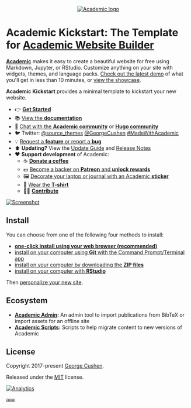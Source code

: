 <p align="center"><a href="https://sourcethemes.com/academic/" target="_blank" rel="noopener"><img src="https://sourcethemes.com/academic/img/logo_200px.png" alt="Academic logo"></a></p>

# Academic Kickstart: The Template for [Academic Website Builder](https://sourcethemes.com/academic/)

[**Academic**](https://github.com/gcushen/hugo-academic) makes it easy to create a beautiful website for free using Markdown, Jupyter, or RStudio. Customize anything on your site with widgets, themes, and language packs. [Check out the latest demo](https://academic-demo.netlify.app/) of what you'll get in less than 10 minutes, or [view the showcase](https://sourcethemes.com/academic/#expo).

**Academic Kickstart** provides a minimal template to kickstart your new website.

- 👉 [**Get Started**](#install)
- 📚 [View the **documentation**](https://sourcethemes.com/academic/docs/)
- 💬 [Chat with the **Academic community**](https://spectrum.chat/academic) or [**Hugo community**](https://discourse.gohugo.io)
- 🐦 Twitter: [@source_themes](https://twitter.com/source_themes) [@GeorgeCushen](https://twitter.com/GeorgeCushen) [#MadeWithAcademic](https://twitter.com/search?q=%23MadeWithAcademic&src=typd)
- 💡 [Request a **feature** or report a **bug**](https://github.com/gcushen/hugo-academic/issues)
- ⬆️ **Updating?** View the [Update Guide](https://sourcethemes.com/academic/docs/update/) and [Release Notes](https://sourcethemes.com/academic/updates/)
- :heart: **Support development** of Academic:
  - ☕️ [**Donate a coffee**](https://paypal.me/cushen)
  - 💵 [Become a backer on **Patreon** and **unlock rewards**](https://www.patreon.com/cushen)
  - 🖼️ [Decorate your laptop or journal with an Academic **sticker**](https://www.redbubble.com/people/neutreno/works/34387919-academic)
  - 👕 [Wear the **T-shirt**](https://academic.threadless.com/)
  - :woman_technologist: [**Contribute**](https://sourcethemes.com/academic/docs/contribute/)

[![Screenshot](https://raw.githubusercontent.com/gcushen/hugo-academic/master/academic.png)](https://github.com/gcushen/hugo-academic/)

## Install

You can choose from one of the following four methods to install:

* [**one-click install using your web browser (recommended)**](https://sourcethemes.com/academic/docs/install/#install-with-web-browser)
* [install on your computer using **Git** with the Command Prompt/Terminal app](https://sourcethemes.com/academic/docs/install/#install-with-git)
* [install on your computer by downloading the **ZIP files**](https://sourcethemes.com/academic/docs/install/#install-with-zip)
* [install on your computer with **RStudio**](https://sourcethemes.com/academic/docs/install/#install-with-rstudio)

Then [personalize your new site](https://sourcethemes.com/academic/docs/get-started/).

## Ecosystem

* **[Academic Admin](https://github.com/sourcethemes/academic-admin):** An admin tool to import publications from BibTeX or import assets for an offline site
* **[Academic Scripts](https://github.com/sourcethemes/academic-scripts):** Scripts to help migrate content to new versions of Academic

## License

Copyright 2017-present [George Cushen](https://georgecushen.com).

Released under the [MIT](https://github.com/sourcethemes/academic-kickstart/blob/master/LICENSE.md) license.

[![Analytics](https://ga-beacon.appspot.com/UA-78646709-2/academic-kickstart/readme?pixel)](https://github.com/igrigorik/ga-beacon)

aaa
